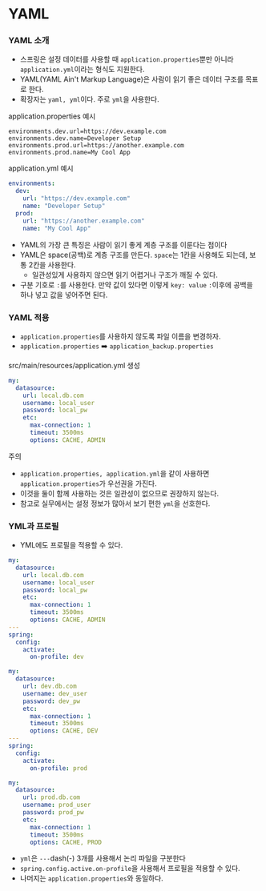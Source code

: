# YAML

### YAML 소개 

- 스프링은 설정 데이터를 사용할 때 ``application.properties``뿐만 아니라 ``application.yml``이라는 형식도
  지원한다.
- YAML(YAML Ain't Markup Language)은 사람이 읽기 좋은 데이터 구조를 목표로 한다.
- 확장자는 ``yaml, yml``이다. 주로 ``yml``을 사용한다.

application.properties 예시
```properties
environments.dev.url=https://dev.example.com
environments.dev.name=Developer Setup
environments.prod.url=https://another.example.com
environments.prod.name=My Cool App
```

application.yml 예시
```yml
environments:
  dev:
    url: "https://dev.example.com"
    name: "Developer Setup"
  prod:
    url: "https://another.example.com"
    name: "My Cool App"
```
- YAML의 가장 큰 특징은 사람이 읽기 좋게 계층 구조를 이룬다는 점이다
- YAML은 space(공백)로 계층 구조를 만든다. ``space``는 1칸을 사용해도 되는데, 보통 2칸을 사용한다. 
  - 일관성있게 사용하지 않으면 읽기 어렵거나 구조가 깨질 수 있다.
- 구분 기호로 ``:``를 사용한다. 만약 값이 있다면 이렇게 ``key: value`` ``:``이후에 공백을 하나 넣고 값을 넣어주면 된다.

### YAML 적용 

- ``application.properties``를 사용하지 않도록 파일 이름을 변경하자.
- ``application.properties`` ➡️ ``application_backup.properties``

src/main/resources/application.yml 생성
```yml
my:
  datasource:
    url: local.db.com
    username: local_user
    password: local_pw
    etc:
      max-connection: 1
      timeout: 3500ms
      options: CACHE, ADMIN
```

주의
- ``application.properties, application.yml``을 같이 사용하면 ``application.properties``가 우선권을 가진다.
- 이것을 둘이 함께 사용하는 것은 일관성이 없으므로 권장하지 않는다.
- 참고로 실무에서는 설정 정보가 많아서 보기 편한 ``yml``을 선호한다.


### YML과 프로필

- YML에도 프로필을 적용할 수 있다.

```yml
my:
  datasource:
    url: local.db.com
    username: local_user
    password: local_pw
    etc:
      max-connection: 1
      timeout: 3500ms
      options: CACHE, ADMIN
---
spring:
  config:
    activate:
      on-profile: dev

my:
  datasource:
    url: dev.db.com
    username: dev_user
    password: dev_pw
    etc:
      max-connection: 1
      timeout: 3500ms
      options: CACHE, DEV
---
spring:
  config:
    activate:
      on-profile: prod

my:
  datasource:
    url: prod.db.com
    username: prod_user
    password: prod_pw
    etc:
      max-connection: 1
      timeout: 3500ms
      options: CACHE, PROD
```
- ``yml``은 ``---``dash(-) 3개를 사용해서 논리 파일을 구분한다
- ``spring.config.active.on-profile``을 사용해서 프로필을 적용할 수 있다.
- 나머지는 ``application.properties``와 동일하다.